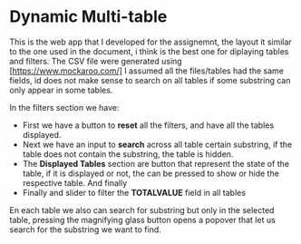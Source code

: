 # Dynamic Multi-table

This is the web app that I developed for the assignemnt, the layout it similar to the one used in the document, i think is the best one for diplaying tables and filters. The CSV file were generated using [https://www.mockaroo.com/] I assumed all the files/tables had the same fields, id does not make sense to search on all tables if some substring can only appear in some tables.

In the filters section we have:

- First we have a button to **reset** all the filters, and have all the tables displayed.
- Next we have an input to **search** across all table certain substring, if the table does not contain the substring, the table is hidden.
- The **Displayed Tables** section are button that represent the state of the table, if it is displayed or not, the can be pressed to show or hide the respective table. And finally
- Finally and slider to filter the **TOTALVALUE** field in all tables

En each table we also can search for substring but only in the selected table, pressing the magnifying glass button opens a popover that let us search for the substring we want to find.
